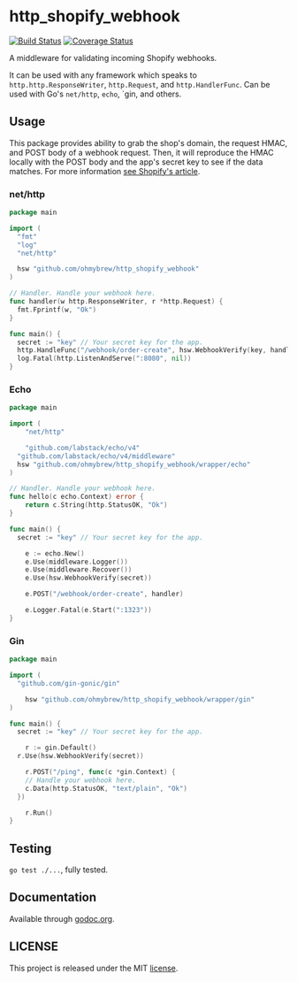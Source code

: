 # http_shopify_webhook

[![Build Status](https://secure.travis-ci.org/ohmybrew/http_shopify_webhook.png?branch=master)](http://travis-ci.org/ohmybrew/http_shopify_webhook)
[![Coverage Status](https://coveralls.io/repos/github/ohmybrew/http_shopify_webhook/badge.svg?branch=master)](https://coveralls.io/github/ohmybrew/http_shopify_webhook?branch=master)

A middleware for validating incoming Shopify webhooks.

It can be used with any framework which speaks to `http.http.ResponseWriter`, `http.Request`, and `http.HandlerFunc`. Can be used with Go's `net/http`, `echo`, `gin, and others.

## Usage

This package provides ability to grab the shop's domain, the request HMAC, and POST body of a webhook request. Then, it will reproduce the HMAC locally with the POST body and the app's secret key to see if the data matches. For more information [see Shopify's article](https://help.shopify.com/en/api/getting-started/webhooks).

### net/http

```go
package main

import (
  "fmt"
  "log"
  "net/http"

  hsw "github.com/ohmybrew/http_shopify_webhook"
)

// Handler. Handle your webhook here.
func handler(w http.ResponseWriter, r *http.Request) {
  fmt.Fprintf(w, "Ok")
}

func main() {
  secret := "key" // Your secret key for the app.
  http.HandleFunc("/webhook/order-create", hsw.WebhookVerify(key, handler))
  log.Fatal(http.ListenAndServe(":8080", nil))
}
```

### Echo

```go
package main

import (
	"net/http"

	"github.com/labstack/echo/v4"
  "github.com/labstack/echo/v4/middleware"
  hsw "github.com/ohmybrew/http_shopify_webhook/wrapper/echo"
)

// Handler. Handle your webhook here.
func hello(c echo.Context) error {
	return c.String(http.StatusOK, "Ok")
}

func main() {
  secret := "key" // Your secret key for the app.

	e := echo.New()
	e.Use(middleware.Logger())
	e.Use(middleware.Recover())
	e.Use(hsw.WebhookVerify(secret))

	e.POST("/webhook/order-create", handler)

	e.Logger.Fatal(e.Start(":1323"))
}
```

### Gin

```go
package main

import (
  "github.com/gin-gonic/gin"

	hsw "github.com/ohmybrew/http_shopify_webhook/wrapper/gin"
)

func main() {
  secret := "key" // Your secret key for the app.

	r := gin.Default()
  r.Use(hsw.WebhookVerify(secret))

	r.POST("/ping", func(c *gin.Context) {
    // Handle your webhook here.
    c.Data(http.StatusOK, "text/plain", "Ok")
  })

	r.Run()
}
```

## Testing

`go test ./...`, fully tested.

## Documentation

Available through [godoc.org](https://godoc.org/github.com/ohmybrew/http_shopify_webhook).

## LICENSE

This project is released under the MIT [license](https://github.com/ohmybrew/http_shopify_webhook/blob/master/LICENSE).
